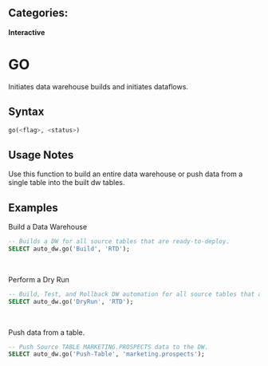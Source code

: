 ## Categories:
**Interactive**

# GO
Initiates data warehouse builds and initiates dataflows.

## Syntax
``` SQL
go(<flag>, <status>)
```

## Usage Notes
Use this function to build an entire data warehouse or push data from a single table into the built dw tables.

## Examples

Build a Data Warehouse
```sql
-- Builds a DW for all source tables that are ready-to-deploy.
SELECT auto_dw.go('Build', 'RTD');
```

<br>

Perform a Dry Run
```sql
-- Build, Test, and Rollback DW automation for all source tables that are ready-to-deploy.
SELECT auto_dw.go('DryRun', 'RTD');
```

<br>

Push data from a table.
```sql
-- Push Source TABLE MARKETING.PROSPECTS data to the DW.
SELECT auto_dw.go('Push-Table', 'marketing.prospects');
```
